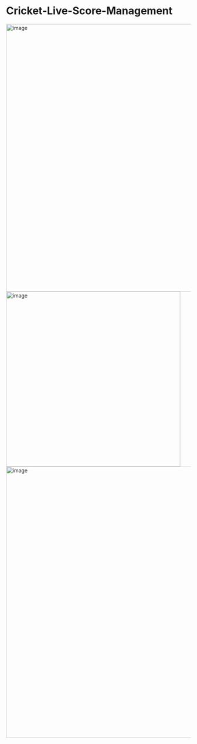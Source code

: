 # Cricket-Live-Score-Management
<img width="727" alt="image" src="https://user-images.githubusercontent.com/76110994/227172594-98b2d57e-043e-4d18-a887-20aabd5b864f.png">
<img width="475" alt="image" src="https://user-images.githubusercontent.com/76110994/227172735-0e4448ad-56bf-411a-8da1-6c9f8c700ab4.png">
<img width="737" alt="image" src="https://user-images.githubusercontent.com/76110994/227173060-24ef8531-5a08-4c23-a917-06b43da31c25.png">
